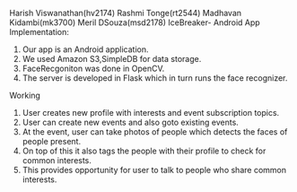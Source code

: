 Harish Viswanathan(hv2174)
Rashmi Tonge(rt2544)
Madhavan Kidambi(mk3700)
Meril DSouza(msd2178)
IceBreaker- Android App
Implementation:
1. Our app is an Android application.
2. We used Amazon S3,SimpleDB for data storage.
3. FaceRecgoniton was done in OpenCV.
4. The server is developed in Flask which in turn runs the face recognizer.

Working
1. User creates new profile with interests and event subscription topics.
2. User can create new events and also goto existing events.
3. At the event, user can take photos of people which detects the faces of people present.
4. On top of this it also tags the people with their profile to check for common interests.
5. This provides opportunity for user to talk to people who share common interests.

